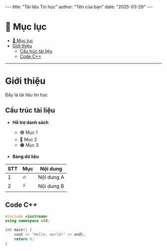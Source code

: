 <link rel="stylesheet" type="text/css" href="/assets/css/style.css">
---
title: "Tài liệu Tin học"
author: "Tên của bạn"
date: "2025-03-29"
---

# 📌 Mục lục
- [📌 Mục lục](#-mục-lục)
- [Giới thiệu](#giới-thiệu)
  - [Cấu trúc tài liệu](#cấu-trúc-tài-liệu)
  - [Code C++](#code-c)

---

# Giới thiệu  
Đây là tài liệu tin học 

## Cấu trúc tài liệu  
- **Hỗ trợ danh sách**  
  - 🟢 Mục 1  
  - 🔵 Mục 2  
  - 🟠 Mục 3  

- **Bảng dữ liệu**  

| STT | Mục |  Nội dung  |
|-----|-----|------------|
|  1  |  🔥 | Nội dung A |
|  2  |  ⚡ | Nội dung B |

## Code C++  
```cpp
#include <iostream>
using namespace std;

int main() {
    cout << "Hello, world!" << endl;
    return 0;
}
```
